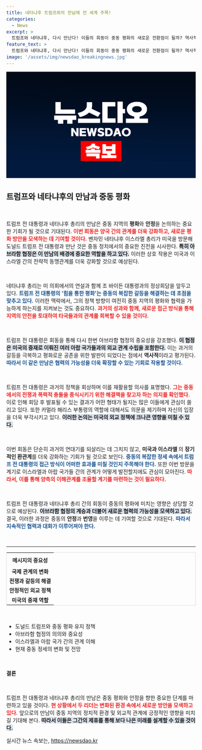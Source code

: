 ```yaml
---
title: 네타냐후 트럼프와의 만남에 전 세계 주목!
categories:
  - News
excerpt: >
  트럼프와 네타냐후, 다시 만난다! 이들의 회동이 중동 평화의 새로운 전환점이 될까? 역사적인 아브라함 협정의 재현을 꿈꾸는 두 정치인이 예고하는 전략에 귀 기울여 보자.
feature_text: >
  트럼프와 네타냐후, 다시 만난다! 이들의 회동이 중동 평화의 새로운 전환점이 될까? 역사적인 아브라함 협정의 재현을 꿈꾸는 두 정치인이 예고하는 전략에 귀 기울여 보자.
image: '/assets/img/newsdao_breakingnews.jpg'
---
```


<p><img src="/assets/img/newsdao_breakingnews.jpg" alt="koreaapp 속보" /></p>

<h2>트럼프와 네타냐후의 만남과 중동 평화</h2>

<p data-ke-size="size16">&nbsp;</p>

<p>트럼프 전 대통령과 네타냐후 총리의 만남은 중동 지역의 <b>평화</b>와 <b>안정</b>을 논의하는 중요한 기회가 될 것으로 기대된다. <b><span style="color: #ee2323;">이번 회동은 양국 간의 관계를 더욱 강화하고, 새로운 평화 방안을 모색하는 데 기여할 것이다.</span></b> 벤자민 네타냐후 이스라엘 총리가 미국을 방문해 도널드 트럼프 전 대통령과 만난 것은 중동 정치에서의 중요한 진전을 시사한다. <b><span style="background-color: #21538527;">특히 아브라함 협정은 이 만남의 배경에 중요한 역할을 하고 있다.</span></b> 이러한 상호 작용은 미국과 이스라엘 간의 전략적 동맹관계를 더욱 강화할 것으로 예상된다.  </p>

<p data-ke-size="size16">&nbsp;</p>  

<p>네타냐후 총리는 미 의회에서의 연설과 함께 조 바이든 대통령과의 정상회담을 앞두고 있다. <b><span style="color: #1a5490;">트럼프 전 대통령의 '힘을 통한 평화'는 중동의 복잡한 갈등을 해결하는 데 초점을 맞추고 있다.</span></b> 이러한 맥락에서, 그의 정책 방향이 여전히 중동 지역의 평화와 협력을 가능하게 하는지를 지켜보는 것도 중요하다. <b><span style="color: #ee2323;">과거의 성과와 함께, 새로운 접근 방식을 통해 지역의 안전을 토대하여 타국들과의 관계를 회복할 수 있을 것이다.</span></b> </p>

<p data-ke-size="size16">&nbsp;</p>

<p>트럼프 전 대통령은 회동을 통해 다시 한번 아브라함 협정의 중요성을 강조했다. <b><span style="background-color: #21538527;">이 협정은 미국의 중재로 이뤄진 여러 아랍 국가들과의 외교 관계 수립을 포함한다.</span></b> 이는 과거의 갈등을 극복하고 평화로운 공존을 위한 발판이 되었다는 점에서 <b>역사적</b>이라고 평가된다. <b><span style="color: #1a5490;">따라서 이 같은 만남은 협력의 가능성을 더욱 확장할 수 있는 기회로 작용할 것이다.</span></b></p>

<p data-ke-size="size16">&nbsp;</p>

<p>트럼프 전 대통령은 과거의 정책을 회상하며 이를 재활용할 의사를 표명했다. <b><span style="color: #ee2323;">그는 중동에서의 전쟁과 폭력적 충돌을 종식시키기 위한 해결책을 찾고자 하는 의지를 확인했다.</span></b> 이로 인해 회담 후 발표될 수 있는 결과가 어떤 형태가 될지는 많은 이들에게 관심이 쏠리고 있다. 또한 카멀라 해리스 부통령의 역할에 대해서도 의문을 제기하며 자신의 입장을 더욱 부각시키고 있다. <b><span style="background-color: #21538527;">이러한 논의는 미국의 외교 정책에 크나큰 영향을 미칠 수 있다.</span></b> </p>

<p data-ke-size="size16">&nbsp;</p>

<p>이번 회동은 단순히 과거의 연대기를 되살리는 데 그치지 않고, <b>미국과 이스라엘&nbsp;</b>의 <b>장기적인 환관계</b>를 더욱 강화하는 기회가 될 것으로 보인다. <b><span style="color: #1a5490;">중동의 복잡한 정세 속에서 트럼프 전 대통령의 접근 방식이 어떠한 효과를 미칠 것인지 주목해야 한다.</span></b> 또한 이번 방문을 계기로 이스라엘과 아랍 국가들 간의 관계가 어떻게 발전할지에도 관심이 모아진다. <b><span style="color: #ee2323;">따라서, 이를 통해 양측의 이해관계를 조율할 계기를 마련하는 것이 필요하다.</span></b></p>

<p data-ke-size="size16">&nbsp;</p>

<p>트럼프 전 대통령과 네타냐후 총리 간의 회동이 중동의 평화에 미치는 영향은 상당할 것으로 예상된다. <b><span style="background-color: #21538527;">아브라함 협정의 계승과 더불어 새로운 협력의 가능성을 모색하고 있다.</span></b> 결국, 이러한 과정은 중동의 <b>안정</b>과 <b>번영</b>을 이루는 데 기여할 것으로 기대된다. <b><span style="color: #1a5490;">따라서 지속적인 협력과 대화가 이루어져야 한다.</span></b> </p>

<p data-ke-size="size16">&nbsp;</p>

<hr>

<table style="width: 100%; border: 1px solid #ddd;">
    <tr>
        <th style="text-align: center; height: 30px;"><b>메시지의 중요성</b></th>
    </tr>
    <tr>
        <td style="text-align: center; height: 17px;"><b>국제 관계의 변화</b></td>
    </tr>
    <tr>
        <td style="text-align: center; height: 17px;"><b>전쟁과 갈등의 해결</b></td>
    </tr>
    <tr>
        <td style="text-align: center; height: 17px;"><b>안정적인 외교 정책</b></td>
    </tr>
    <tr>
        <td style="text-align: center; height: 17px;"><b>미국의 중재 역할</b></td>
    </tr>
</table>

<p data-ke-size="size16">&nbsp;</p>

<ul>
    <li>도널드 트럼프와 중동 평화 유지 정책</li>
    <li>아브라함 협정의 의의와 중요성</li>
    <li>이스라엘과 아랍 국가 간의 관계 이해</li>
    <li>현재 중동 정세의 변화 및 전망</li>
</ul>

<p data-ke-size="size16">&nbsp;</p>

<p><tr>
    <td><b>결론</b></td>
</tr></p>

<p data-ke-size="size16">&nbsp;</p>

<p>트럼프 전 대통령과 네타냐후 총리의 만남은 중동 평화와 안정을 향한 중요한 단계를 마련하고 있을 것이다. <b><span style="color: #ee2323;">현 상황에서 두 리더는 변화된 환경 속에서 새로운 방안을 모색하고 있다.</span></b> 앞으로의 만남이 중동 지역의 정치적 환경 및 외교적 관계에 긍정적인 영향을 미치길 기대해 본다. <b><span style="background-color: #21538527;">따라서 이들은 그간의 제휴를 통해 보다 나은 미래를 설계할 수 있을 것이다.</span></b></p>
실시간 뉴스 속보는, <a href="https://newsdao.kr" rel="dofollow">https://newsdao.kr</a>



